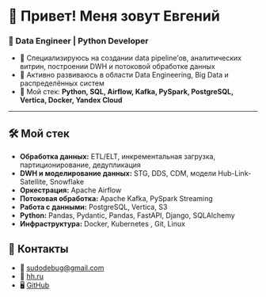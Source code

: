 # 👋 Привет! Меня зовут Евгений 

### 🚀 Data Engineer | Python Developer

- 💼 Специализируюсь на создании data pipeline’ов, аналитических витрин, построении DWH и потоковой обработке данных
- 🧠 Активно развиваюсь в области Data Engineering, Big Data и распределённых систем
- 🔗 Мой стек: **Python, SQL, Airflow, Kafka, PySpark, PostgreSQL, Vertica, Docker, Yandex Cloud**

---

## 🛠️ Мой стек 

- **Обработка данных:** ETL/ELT, инкрементальная загрузка, партиционирование, дедупликация
- **DWH и моделирование данных:** STG, DDS, CDM, модели Hub-Link-Satellite, Snowflake
- **Оркестрация:** Apache Airflow
- **Потоковая обработка:** Apache Kafka, PySpark Streaming
- **Работа с данными:** PostgreSQL, Vertica, S3
- **Python:** Pandas, Pydantic, Pandas, FastAPI, Django, SQLAlchemy
- **Инфраструктура:** Docker, Kubernetes , Git, Linux


## 🔗 Контакты

- 📧 [sudodebug@gmail.com](mailto:sudodebug@gmail.com)  
- 💼 [hh.ru](https://ekaterinburg.hh.ru/resume/68cfd2c2ff0f02fd320039ed1f456976734169)
- 🖥️ [GitHub](https://github.com/its-a-live)

